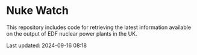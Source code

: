 # Nuke Watch

This repository includes code for retrieving the latest information available on the output of EDF nuclear power plants in the UK.

Last updated: 2024-09-16 08:18